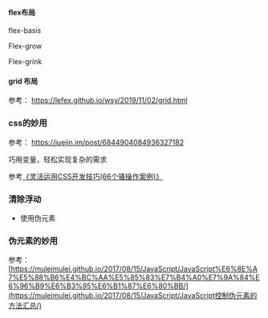 #### flex布局

flex-basis

Flex-grow

Flex-grink

#### grid 布局

参考： https://lefex.github.io/wsy/2019/11/02/grid.html

### css的妙用

参考：  https://juejin.im/post/6844904084936327182

巧用变量，轻松实现复杂的需求

参考[《灵活运用CSS开发技巧(66个骚操作案例)》](https://juejin.im/post/6844903926110617613)

### 清除浮动

- 使用伪元素

### 伪元素的妙用

参考：[https://muleimulei.github.io/2017/08/15/JavaScript/JavaScript%E6%8E%A7%E5%88%B6%E4%BC%AA%E5%85%83%E7%B4%A0%E7%9A%84%E6%96%B9%E6%B3%95%E6%B1%87%E6%80%BB/](https://muleimulei.github.io/2017/08/15/JavaScript/JavaScript控制伪元素的方法汇总/)